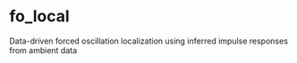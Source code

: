 # fo_local
Data-driven forced oscillation localization using inferred impulse responses from ambient data
